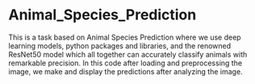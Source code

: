 # Animal_Species_Prediction
This is a task based on Animal Species Prediction where we use deep learning models, python  packages and libraries, and the renowned ResNet50 model which all together can accurately classify animals with remarkable precision.
In this code after loading and preprocessing the image, we make and display the predictions after analyzing the image.

